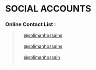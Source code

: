 #  SOCIAL ACCOUNTS
### Online Contact List :<br>
> <img src="https://services.claremont.edu/chaplains/wp-content/uploads/sites/9/2018/02/instagram-logo-png-transparent-background-1024x1024.png" width="15"> [@solimanhossains](https://instagram.com/solimanhossains)<br><br>
<img src="https://i.imgur.com/N5bEvsB.png" width="15"> [@solimanhossains](https://facebook.com/solimanhossains/)<br><br>
<img src="https://upload.wikimedia.org/wikipedia/commons/8/82/Telegram_logo.svg" width="15"> [@solimanhossain](https://t.me/solimanhossain)<br><br>
